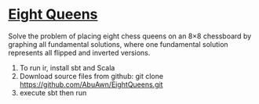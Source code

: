 # [Eight Queens](https://en.wikipedia.org/wiki/Eight_queens_puzzle)
Solve the problem of placing eight chess queens on an 8×8 chessboard by graphing all fundamental solutions, where one fundamental solution represents all flipped and inverted versions.
 
1) To run ir, install sbt and Scala
2) Download source files from github: 
 git clone https://github.com/AbuAwn/EightQueens.git
3) execute sbt then run